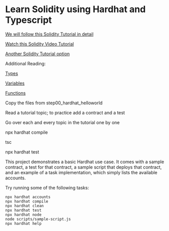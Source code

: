 # Learn Solidity using Hardhat and Typescript

[We will follow this Solidity Tutorial in detail](https://www.tutorialspoint.com/solidity/index.htm)

[Watch this Solidity Video Tutorial](https://www.youtube.com/watch?v=M576WGiDBdQ)

[Another Solidity Tutorial option](https://www.youtube.com/playlist?list=PLbbtODcOYIoE0D6fschNU4rqtGFRpk3ea)

Additional Reading:

[Types](https://www.bitdegree.org/learn/solidity-types)

[Variables](https://www.bitdegree.org/learn/solidity-variables)

[Functions](https://www.bitdegree.org/learn/solidity-functions)

Copy the files from step00_hardhat_helloworld

Read a tutorial topic; to practice add a contract and a test 

Go over each and every topic in the tutorial one by one

npx hardhat compile

tsc

npx hardhat test




This project demonstrates a basic Hardhat use case. It comes with a sample contract, a test for that contract, a sample script that deploys that contract, and an example of a task implementation, which simply lists the available accounts.

Try running some of the following tasks:

```shell
npx hardhat accounts
npx hardhat compile
npx hardhat clean
npx hardhat test
npx hardhat node
node scripts/sample-script.js
npx hardhat help
```
